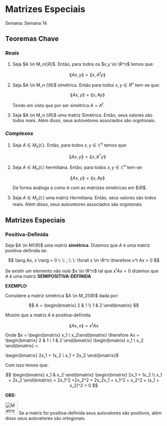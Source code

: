 # Matrizes Especiais

Semana: Semana 14

## Teoremas Chave

### $Reais$

1. Seja $A \in M_n(\R)$. Então, para todos os $x,y \in \R^n$ temos que: 
    
    $$
    \lang Ax, y\rang = \lang x, A^ty \rang
    $$
    
2. Seja $A \in M_n (\R)$  simétrica. Então para todos $x,y \in R^n$ tem-se que:
    
    $$
    \lang Ax, y \rang = \lang x, Ay\rang
    $$
    
    Tendo em vista que por ser simétrica $A = A^t$.
    
3. Seja $A \in M_n (\R)$ uma matriz Simétrica. Então, seus valores são todos reais. Além disso, seus autovetores associados são orgotonais.

### $Complexos$

1. Seja $A \in M_{n}(\mathbb{C})$. Então, para todos $x,y \in \mathbb{C}^n$ temos que:
    
    $$
    \lang Ax, y \rang = \lang x, A^*y\rang
    $$
    
2. Seja $A \in M_n (\mathbb{C})$ hermitiana. Então, para todos $x,y \in \mathbb{C} ^n$ tem-se: 
    
    $$
    \lang Ax, y \rang = \lang x, Ay\rang
    $$
    
    De forma análoga a como é com as matrizes simétricas em $\R$.
    
3. Seja $A \in M_n (\mathbb{C})$ uma matriz Hermitiana. Então, seus valores são todos reais. Além disso, seus autovetores associados são orgotonais.

## Matrizes Especiais

### Positiva-Definida

Seja $A \in M(\R)$ uma matriz **simétrica**. Dizemos que $A$ é uma matriz positiva-definida se:

$$
\lang Ax, x \rang > 0 \: \: ; \: \: \forall x \in \R^n \therefore x^t Ax > 0
$$

Se existir um elemento não nulo $x \in \R^n$ tal que $x^tAx = 0$  dizemos que $A$ é uma matriz **SEMIPOSITIVA-DEFINIDA**

**EXEMPLO:**

Considere a matriz simétrica $A \in M_2(\R)$ dada por:

$$
A = 
\begin{bmatrix}
2 & 1 \\ 
1 & 2 
\end{bmatrix}
$$

Mostre que a matriz $A$ é positiva-definida. 

$$
\lang Ax, x \rang  = x^tAx
$$

Onde $x = \begin{bmatrix} x_1 \\ x_2\end{bmatrix} \therefore  Ax = 
\begin{bmatrix}
2 & 1 \\
1 & 2
\end{bmatrix} \begin{bmatrix}
x_1 \\ x_2
\end{bmatrix} = 

\begin{bmatrix}
2x_1 + 1x_2 \\
x_1 + 2x_2
\end{bmatrix}$

Com isso temos que:

$$
\begin{bmatrix}
x_1 & x_2
\end{bmatrix} 
\begin{bmatrix}
2x_1 + 1x_2 \\
x_1 + 2x_2
\end{bmatrix} = 2x_1^2 +2x_2^2 + 2x_2x_1  = x_1^2 + x_2^2 + (x_1 + x_2)^2 > 0
$$

**OBS:** 

<aside>
<img src="Matrizes%20Especiais%207648d276598a4b988949e725eeb7a95b/LewdMegumin.png" alt="Matrizes%20Especiais%207648d276598a4b988949e725eeb7a95b/LewdMegumin.png" width="40px" /> Se a matriz for positiva-definida  seus autovalores são positivos, além disso seus autovetores são ortogonais.

</aside>